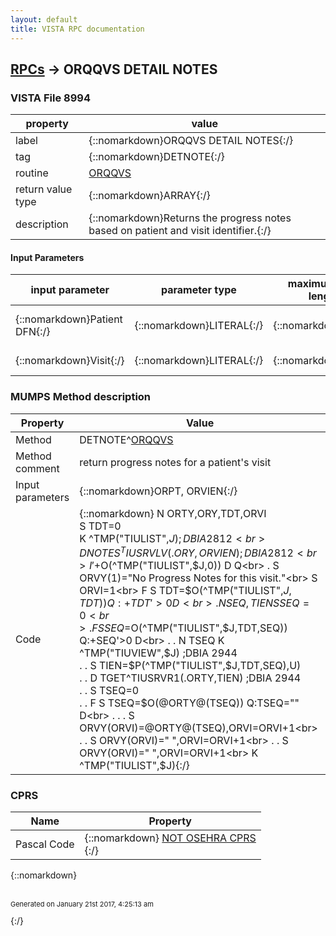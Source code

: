 ```yaml
---
layout: default
title: VISTA RPC documentation
---
```




## [RPCs](TableOfContent.md) &#8594; ORQQVS DETAIL NOTES 



### VISTA File 8994 


 property | value 
--- | --- 
 label | {::nomarkdown}ORQQVS DETAIL NOTES{:/}
 tag | {::nomarkdown}DETNOTE{:/}
 routine | [ORQQVS](http://code.osehra.org/dox/Routine_ORQQVS_source.html)
 return value type | {::nomarkdown}ARRAY{:/}
 description | {::nomarkdown}Returns the progress notes based on patient and visit identifier.{:/}

#### Input Parameters

| input parameter | parameter type | maximum data length | required | description | 
| --- | --- | --- | --- | --- | 
| {::nomarkdown}Patient DFN{:/} | {::nomarkdown}LITERAL{:/} | {::nomarkdown}16{:/} | {::nomarkdown}true{:/} | {::nomarkdown}Patient identifier (DFN) from File #2 (Patient).{:/} | 
| {::nomarkdown}Visit{:/} | {::nomarkdown}LITERAL{:/} | {::nomarkdown}16{:/} | {::nomarkdown}true{:/} | {::nomarkdown}Visit identifier.{:/} | 


### MUMPS Method description

 Property | Value 
 --- | --- 
 Method | DETNOTE^[ORQQVS](http://code.osehra.org/dox/Routine_ORQQVS_source.html)
 Method comment | return progress notes for a patient's visit
 Input parameters | {::nomarkdown}ORPT, ORVIEN{:/}
 Code | {::nomarkdown}  N ORTY,ORY,TDT,ORVI<br> S TDT=0<br> K ^TMP("TIULIST",$J)  ;DBIA 2812<br> D NOTES^TIUSRVLV(.ORY,ORVIEN)  ;DBIA 2812<br> I '+$O(^TMP("TIULIST",$J,0)) D  Q<br> . S ORVY(1)="No Progress Notes for this visit."<br> S ORVI=1<br> F  S TDT=$O(^TMP("TIULIST",$J,TDT)) Q:+TDT'>0  D<br> . N SEQ,TIEN S SEQ=0<br> . F  S SEQ=$O(^TMP("TIULIST",$J,TDT,SEQ)) Q:+SEQ'>0  D<br> . . N TSEQ K ^TMP("TIUVIEW",$J)  ;DBIA 2944<br> . . S TIEN=$P(^TMP("TIULIST",$J,TDT,SEQ),U)<br> . . D TGET^TIUSRVR1(.ORTY,TIEN)  ;DBIA 2944<br> . . S TSEQ=0<br> . . F  S TSEQ=$O(@ORTY@(TSEQ)) Q:TSEQ=""  D<br> . . . S ORVY(ORVI)=@ORTY@(TSEQ),ORVI=ORVI+1<br> . . S ORVY(ORVI)=" ",ORVI=ORVI+1<br> . . S ORVY(ORVI)=" ",ORVI=ORVI+1<br> K ^TMP("TIULIST",$J){:/}


### CPRS

 Name | Property 
 --- | --- 
 Pascal Code | {::nomarkdown} <a href="">NOT OSEHRA CPRS</a><br/>{:/}

{::nomarkdown} <br/><br/><p style="font-size: 11px">Generated on January 21st 2017, 4:25:13 am</p>{:/}